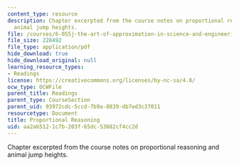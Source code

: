```yaml
---
content_type: resource
description: Chapter excerpted from the course notes on proportional reasoning and
  animal jump heights.
file: /courses/6-055j-the-art-of-approximation-in-science-and-engineering-spring-2008/aa2ab5121c7b203f65dc53682cf4cc2d_feb25.pdf
file_size: 228492
file_type: application/pdf
hide_download: true
hide_download_original: null
learning_resource_types:
- Readings
license: https://creativecommons.org/licenses/by-nc-sa/4.0/
ocw_type: OCWFile
parent_title: Readings
parent_type: CourseSection
parent_uid: 93972cdc-5ccd-7b9a-8839-db7ed3c37011
resourcetype: Document
title: Proportional Reasoning
uid: aa2ab512-1c7b-203f-65dc-53682cf4cc2d
---
```

Chapter excerpted from the course notes on proportional reasoning and animal jump heights.